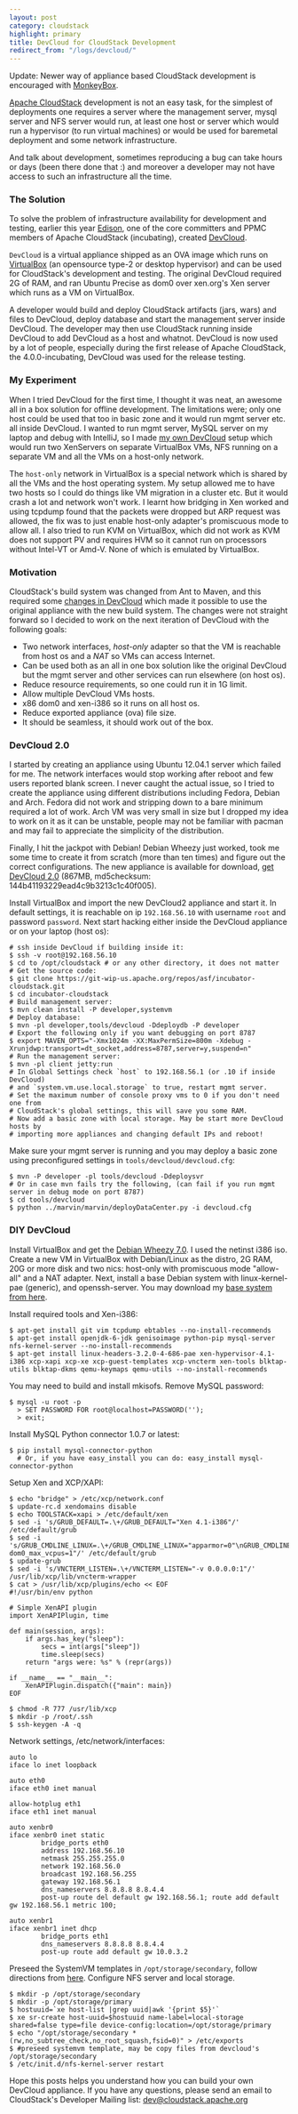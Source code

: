 ```yaml
---
layout: post
category: cloudstack
highlight: primary
title: DevCloud for CloudStack Development
redirect_from: "/logs/devcloud/"
---
```


Update: Newer way of appliance based CloudStack development is encouraged with
[MonkeyBox](https://github.com/rhtyd/monkeybox).

[Apache CloudStack](http://incubator.apache.org/cloudstack) development is
not an easy task, for the simplest of deployments one requires a server where
the management server, mysql server and NFS server would run, at least
one host or server which would run a hypervisor (to run virtual machines) or
would be used for baremetal deployment and some network infrastructure.

And talk about development, sometimes reproducing a bug can take hours or days
(been there done that :) and moreover a developer may not have access to such
an infrastructure all the time.

### The Solution

To solve the problem of infrastructure availability for development and testing,
earlier this year [Edison](http://www.linkedin.com/pub/disheng-su/5/ab9/90b),
one of the core committers and PPMC members of Apache CloudStack (incubating),
created [DevCloud](http://wiki.cloudstack.org/display/COMM/DevCloud).

`DevCloud` is a virtual appliance shipped as an OVA image which runs on [VirtualBox](http://virtualbox.org)
(an opensource type-2 or desktop hypervisor) and can be used for CloudStack's
development and testing. The original DevCloud required 2G of RAM, and ran
Ubuntu Precise as dom0 over xen.org's Xen server which runs as a VM on VirtualBox.

A developer would build and deploy CloudStack artifacts (jars, wars) and files
to DevCloud, deploy database and start the management server inside DevCloud.
The developer may then use CloudStack running inside DevCloud to add DevCloud as
a host and whatnot. DevCloud is now used by a lot of people, especially during
the first release of Apache CloudStack, the 4.0.0-incubating, DevCloud was used
for the release testing.

### My Experiment

When I tried DevCloud for the first time, I thought it was neat, an awesome all
in a box solution for offline development. The limitations were; only one host
could be used that too in basic zone and it would run mgmt server etc. all inside
DevCloud. I wanted to run mgmt server, MySQL server on my laptop and debug with
IntelliJ, so I made [my own
DevCloud](https://cwiki.apache.org/confluence/display/CLOUDSTACK/DIY+DevCloud+Setup)
setup which would run two XenServers on separate VirtualBox VMs, NFS running on
a separate VM and all the VMs on a host-only network.

The `host-only` network in VirtualBox is a special network which is shared by
all the VMs and the host operating system. My setup allowed me to have two hosts
so I could do things like VM migration in a cluster etc. But it would crash a lot
and network won't work. I learnt how bridging in Xen worked and using tcpdump
found that the packets were dropped but ARP request was allowed, the fix was to
just enable host-only adapter's promiscuous mode to allow all. I also tried to
run KVM on VirtualBox, which did not work as KVM does not support PV and requires
HVM so it cannot run on processors without Intel-VT or Amd-V. None of which is
emulated by VirtualBox.

### Motivation

CloudStack's build system was changed from Ant to Maven, and this required some
[changes in DevCloud](https://cwiki.apache.org/confluence/display/CLOUDSTACK/CloudStack+devcloud+environment+setup)
which made it possible to use the original appliance with the new build system.
The changes were not straight forward so I decided to work on the next iteration
of DevCloud with the following goals:

  * Two network interfaces, _host-only_ adapter so that the VM is reachable from
    host os and a _NAT_ so VMs can access Internet.
  * Can be used both as an all in one box solution like the original DevCloud but
    the mgmt server and other services can run elsewhere (on host os).
  * Reduce resource requirements, so one could run it in 1G limit.
  * Allow multiple DevCloud VMs hosts.
  * x86 dom0 and xen-i386 so it runs on all host os.
  * Reduce exported appliance (ova) file size.
  * It should be seamless, it should work out of the box.

### DevCloud 2.0

I started by creating an appliance using Ubuntu 12.04.1 server which failed for me.
The network interfaces would stop working after reboot and few users reported
blank screen. I never caught the actual issue, so I tried to create the
appliance using different distributions including Fedora, Debian and Arch.
Fedora did not work and stripping down to a bare minimum required a lot of work.
Arch VM was very small in size but I dropped my idea to work on it as it can be
unstable, people may not be familiar with pacman and may fail to appreciate the
simplicity of the distribution.

Finally, I hit the jackpot with Debian! Debian Wheezy just worked, took me some
time to create it from scratch (more than ten times) and figure out the correct
configurations. The new appliance is available for download, [get DevCloud 2.0](http://home.apache.org/~bhaisaab/cloudstack/devcloud/devcloud2.ova)
(867MB, md5checksum: 144b41193229ead4c9b3213c1c40f005).

Install VirtualBox and import the new DevCloud2 appliance and start it. In
default settings, it is reachable on ip `192.168.56.10` with username `root` and
password `password`. Next start hacking either inside the DevCloud appliance or
on your laptop (host os):

    # ssh inside DevCloud if building inside it:
    $ ssh -v root@192.168.56.10
    $ cd to /opt/cloudstack # or any other directory, it does not matter
    # Get the source code:
    $ git clone https://git-wip-us.apache.org/repos/asf/incubator-cloudstack.git
    $ cd incubator-cloudstack
    # Build management server:
    $ mvn clean install -P developer,systemvm
    # Deploy database:
    $ mvn -pl developer,tools/devcloud -Ddeploydb -P developer
    # Export the following only if you want debugging on port 8787
    $ export MAVEN_OPTS="-Xmx1024m -XX:MaxPermSize=800m -Xdebug -Xrunjdwp:transport=dt_socket,address=8787,server=y,suspend=n"
    # Run the management server:
    $ mvn -pl client jetty:run
    # In Global Settings check `host` to 192.168.56.1 (or .10 if inside DevCloud)
    # and `system.vm.use.local.storage` to true, restart mgmt server.
    # Set the maximum number of console proxy vms to 0 if you don't need one from
    # CloudStack's global settings, this will save you some RAM.
    # Now add a basic zone with local storage. May be start more DevCloud hosts by
    # importing more appliances and changing default IPs and reboot!

Make sure your mgmt server is running and you may deploy a basic zone using
preconfigured settings in `tools/devcloud/devcloud.cfg`:

    $ mvn -P developer -pl tools/devcloud -Ddeploysvr
    # Or in case mvn fails try the following, (can fail if you run mgmt server in debug mode on port 8787)
    $ cd tools/devcloud
    $ python ../marvin/marvin/deployDataCenter.py -i devcloud.cfg

### DIY DevCloud

Install VirtualBox and get the [Debian Wheezy
7.0](http://www.debian.org/devel/debian-installer/). I used the netinst i386
iso. Create a new VM in VirtualBox with Debian/Linux as the distro, 2G RAM, 20G
or more disk and two nics: host-only with promiscuous mode "allow-all" and a NAT
adapter. Next, install a base Debian system with linux-kernel-pae (generic),
and openssh-server. You may download my [base system from
here](http://home.apache.org/~bhaisaab/vms/debian-wheezy-basex86.ova).

Install required tools and Xen-i386:

    $ apt-get install git vim tcpdump ebtables --no-install-recommends
    $ apt-get install openjdk-6-jdk genisoimage python-pip mysql-server nfs-kernel-server --no-install-recommends
    $ apt-get install linux-headers-3.2.0-4-686-pae xen-hypervisor-4.1-i386 xcp-xapi xcp-xe xcp-guest-templates xcp-vncterm xen-tools blktap-utils blktap-dkms qemu-keymaps qemu-utils --no-install-recommends

You may need to build and install mkisofs. Remove MySQL password:

    $ mysql -u root -p
      > SET PASSWORD FOR root@localhost=PASSWORD('');
      > exit;

Install MySQL Python connector 1.0.7 or latest:

    $ pip install mysql-connector-python
      # Or, if you have easy_install you can do: easy_install mysql-connector-python

Setup Xen and XCP/XAPI:

    $ echo "bridge" > /etc/xcp/network.conf
    $ update-rc.d xendomains disable
    $ echo TOOLSTACK=xapi > /etc/default/xen
    $ sed -i 's/GRUB_DEFAULT=.\+/GRUB_DEFAULT="Xen 4.1-i386"/' /etc/default/grub
    $ sed -i 's/GRUB_CMDLINE_LINUX=.\+/GRUB_CMDLINE_LINUX="apparmor=0"\nGRUB_CMDLINE_XEN="dom0_mem=400M,max:500M dom0_max_vcpus=1"/' /etc/default/grub
    $ update-grub
    $ sed -i 's/VNCTERM_LISTEN=.\+/VNCTERM_LISTEN="-v 0.0.0.0:1"/' /usr/lib/xcp/lib/vncterm-wrapper
    $ cat > /usr/lib/xcp/plugins/echo << EOF
    #!/usr/bin/env python

    # Simple XenAPI plugin
    import XenAPIPlugin, time

    def main(session, args):
        if args.has_key("sleep"):
            secs = int(args["sleep"])
            time.sleep(secs)
        return "args were: %s" % (repr(args))

    if __name__ == "__main__":
        XenAPIPlugin.dispatch({"main": main})
    EOF

    $ chmod -R 777 /usr/lib/xcp
    $ mkdir -p /root/.ssh
    $ ssh-keygen -A -q

Network settings, /etc/network/interfaces:

    auto lo
    iface lo inet loopback

    auto eth0
    iface eth0 inet manual

    allow-hotplug eth1
    iface eth1 inet manual

    auto xenbr0
    iface xenbr0 inet static
            bridge_ports eth0
            address 192.168.56.10
            netmask 255.255.255.0
            network 192.168.56.0
            broadcast 192.168.56.255
            gateway 192.168.56.1
            dns_nameservers 8.8.8.8 8.8.4.4
            post-up route del default gw 192.168.56.1; route add default gw 192.168.56.1 metric 100;

    auto xenbr1
    iface xenbr1 inet dhcp
            bridge_ports eth1
            dns_nameservers 8.8.8.8 8.8.4.4
            post-up route add default gw 10.0.3.2

Preseed the SystemVM templates in `/opt/storage/secondary`, follow directions
from
[here](http://incubator.apache.org/cloudstack/docs/en-US/Apache_CloudStack/4.0.0-incubating/html/Installation_Guide/management-server-install-flow.html#prepare-system-vm-template).
Configure NFS server and local storage.

    $ mkdir -p /opt/storage/secondary
    $ mkdir -p /opt/storage/primary
    $ hostuuid=`xe host-list |grep uuid|awk '{print $5}'`
    $ xe sr-create host-uuid=$hostuuid name-label=local-storage shared=false type=file device-config:location=/opt/storage/primary
    $ echo "/opt/storage/secondary *(rw,no_subtree_check,no_root_squash,fsid=0)" > /etc/exports
    $ #preseed systemvm template, may be copy files from devcloud's /opt/storage/secondary
    $ /etc/init.d/nfs-kernel-server restart

Hope this posts helps you understand how you can build your own DevCloud appliance. If you have any questions, please send an email to CloudStack's Developer Mailing list: [dev@cloudstack.apache.org](mailto:dev@cloudstack.apache.org)
